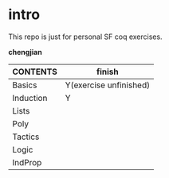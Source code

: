 # intro
This repo is just for personal SF coq exercises.

**chengjian**

| CONTENTS  | finish                 |
| --------- | ---------------------- |
| Basics    | Y(exercise unfinished) |
| Induction | Y                      |
| Lists     |                        |
| Poly      |                        |
| Tactics   |                        |
| Logic     |                        |
| IndProp   |                        |


